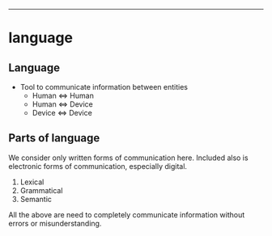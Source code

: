 
---

# language


## Language

- Tool to communicate information between entities
  * Human <=> Human
  * Human <=> Device
  * Device <=> Device


## Parts of language

We consider only written forms of communication here. Included also is electronic
forms of communication, especially digital.


1. Lexical
2. Grammatical
3. Semantic

All  the above are need to completely communicate information without errors
or misunderstanding.

